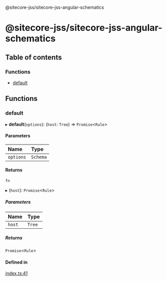 @sitecore-jss/sitecore-jss-angular-schematics

# @sitecore-jss/sitecore-jss-angular-schematics

## Table of contents

### Functions

- [default](README.md#default)

## Functions

### default

▸ **default**(`options`): (`host`: `Tree`) => `Promise`\<`Rule`\>

#### Parameters

| Name | Type |
| :------ | :------ |
| `options` | `Schema` |

#### Returns

`fn`

▸ (`host`): `Promise`\<`Rule`\>

##### Parameters

| Name | Type |
| :------ | :------ |
| `host` | `Tree` |

##### Returns

`Promise`\<`Rule`\>

#### Defined in

[index.ts:41](https://github.com/Sitecore/jss/blob/66164a422/packages/sitecore-jss-angular-schematics/src/jss-component/index.ts#L41)
